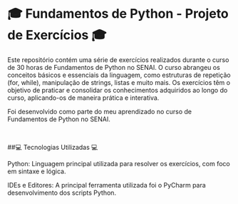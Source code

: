 # 🎓 Fundamentos de Python - Projeto de Exercícios 🎓

Este repositório contém uma série de exercícios realizados durante o curso de 30 horas de Fundamentos de Python no SENAI. O curso abrangeu os conceitos básicos e essenciais da linguagem, como estruturas de repetição (for, while), manipulação de strings, listas e muito mais. Os exercícios têm o objetivo de praticar e consolidar os conhecimentos adquiridos ao longo do curso, aplicando-os de maneira prática e interativa.

Foi desenvolvido como parte do meu aprendizado no curso de Fundamentos de Python no SENAI.

<br>

##💻 Tecnologias Utilizadas 💻

Python: Linguagem principal utilizada para resolver os exercícios, com foco em sintaxe e lógica.

IDEs e Editores: A principal ferramenta utilizada foi o PyCharm para desenvolvimento dos scripts Python.

